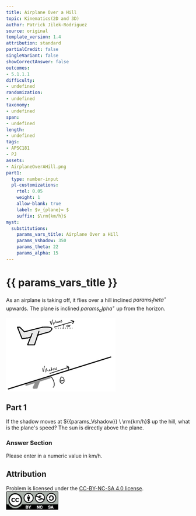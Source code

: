 ```yaml
---
title: Airplane Over a Hill
topic: Kinematics(2D and 3D)
author: Patrick Jilek-Rodriguez
source: original
template_version: 1.4
attribution: standard
partialCredit: false
singleVariant: false
showCorrectAnswer: false
outcomes:
- 5.1.1.1
difficulty:
- undefined
randomization:
- undefined
taxonomy:
- undefined
span:
- undefined
length:
- undefined
tags:
- APSC181
- PJ
assets:
- AirplaneOverAHill.png
part1:
  type: number-input
  pl-customizations:
    rtol: 0.05
    weight: 1
    allow-blank: true
    label: $v_{plane}= $
    suffix: $\rm{km/h}$
myst:
  substitutions:
    params_vars_title: Airplane Over a Hill
    params_Vshadow: 350
    params_theta: 22
    params_alpha: 15
---
```

# {{ params_vars_title }}
As an airplane is taking off, it flies over a hill inclined ${{params_theta}}^{\circ}$ upwards.
The plane is inclined ${{params_alpha}}^{\circ}$ up from the horizon.

<img src="AirplaneOverAHill.png" width=300 alt="A plane is flying alpha degrees from the horizon. It casts a shadow on a hill inclined theta degrees upwards." >

## Part 1

If the shadow moves at ${{params_Vshadow}} \ \rm{km/h}$ up the hill, what is the plane's speed?
The sun is directly above the plane.

### Answer Section

Please enter in a numeric value in km/h.

## Attribution

Problem is licensed under the [CC-BY-NC-SA 4.0 license](https://creativecommons.org/licenses/by-nc-sa/4.0/).<br> ![The Creative Commons 4.0 license requiring attribution-BY, non-commercial-NC, and share-alike-SA license.](https://raw.githubusercontent.com/firasm/bits/master/by-nc-sa.png)